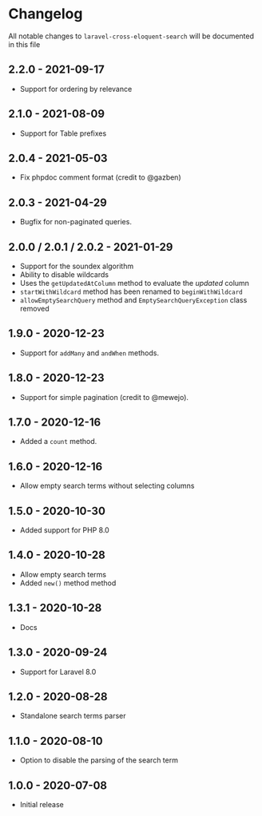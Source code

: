 # Changelog

All notable changes to `laravel-cross-eloquent-search` will be documented in this file

## 2.2.0 - 2021-09-17

- Support for ordering by relevance

## 2.1.0 - 2021-08-09

- Support for Table prefixes

## 2.0.4 - 2021-05-03

- Fix phpdoc comment format (credit to @gazben)

## 2.0.3 - 2021-04-29

- Bugfix for non-paginated queries.

## 2.0.0 / 2.0.1 / 2.0.2 - 2021-01-29

- Support for the soundex algorithm
- Ability to disable wildcards
- Uses the `getUpdatedAtColumn` method to evaluate the *updated* column
- `startWithWildcard` method has been renamed to `beginWithWildcard`
- `allowEmptySearchQuery` method and `EmptySearchQueryException` class removed

## 1.9.0 - 2020-12-23

- Support for `addMany` and `andWhen` methods.

## 1.8.0 - 2020-12-23

- Support for simple pagination (credit to @mewejo).

## 1.7.0 - 2020-12-16

- Added a `count` method.

## 1.6.0 - 2020-12-16

- Allow empty search terms without selecting columns

## 1.5.0 - 2020-10-30

- Added support for PHP 8.0

## 1.4.0 - 2020-10-28

- Allow empty search terms
- Added `new()` method method

## 1.3.1 - 2020-10-28

- Docs

## 1.3.0 - 2020-09-24

- Support for Laravel 8.0

## 1.2.0 - 2020-08-28

- Standalone search terms parser

## 1.1.0 - 2020-08-10

- Option to disable the parsing of the search term

## 1.0.0 - 2020-07-08

- Initial release
